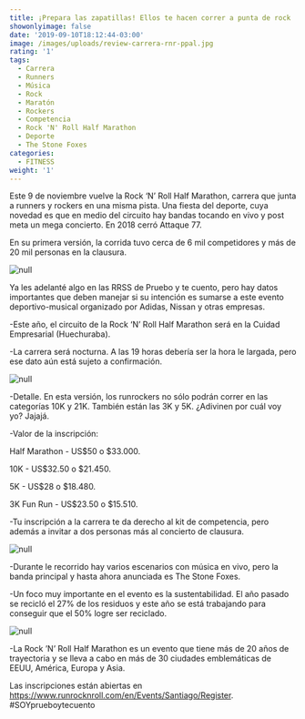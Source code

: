 ```yaml
---
title: ¡Prepara las zapatillas! Ellos te hacen correr a punta de rock
showonlyimage: false
date: '2019-09-10T18:12:44-03:00'
image: /images/uploads/review-carrera-rnr-ppal.jpg
rating: '1'
tags:
  - Carrera
  - Runners
  - Música
  - Rock
  - Maratón
  - Rockers
  - Competencia
  - Rock 'N' Roll Half Marathon
  - Deporte
  - The Stone Foxes
categories:
  - FITNESS
weight: '1'
---
```

Este 9 de noviembre vuelve la Rock ‘N’ Roll Half Marathon, carrera que junta a runners y rockers en una misma pista. Una fiesta del deporte, cuya novedad es que en medio del circuito hay bandas tocando en vivo y post meta un mega concierto. En 2018 cerró Attaque 77.

<!--more-->

En su primera versión, la corrida tuvo cerca de 6 mil competidores y más de 20 mil personas en la clausura. 

![null](/images/uploads/review-rnr-2019-2.jpg)

Ya les adelanté algo en las RRSS de Pruebo y te cuento, pero hay datos importantes que deben manejar si su intención es sumarse a este evento deportivo-musical organizado por Adidas, Nissan y otras empresas.

\-Este año, el circuito de la Rock ‘N’ Roll Half Marathon será en la Cuidad Empresarial (Huechuraba).

\-La carrera será nocturna. A las 19 horas debería ser la hora le largada, pero ese dato aún está sujeto a confirmación.

![null](/images/uploads/fitness-rnr-2019-3.jpg)

\-Detalle. En esta versión, los runrockers no sólo podrán correr en las categorías 10K y 21K. También están las 3K y 5K. ¿Adivinen por cuál voy yo? Jajajá.

\-Valor de la inscripción: 

Half Marathon - US$50 o $33.000.

10K - US$32.50 o $21.450. 

5K - US$28 o $18.480. 

3K Fun Run - US$23.50 o $15.510.

\-Tu inscripción a la carrera te da derecho al kit de competencia, pero además a invitar a dos personas más al concierto de clausura.

![null](/images/uploads/fitness-rnr-2019.jpg)

\-Durante le recorrido hay varios escenarios con música en vivo, pero la banda principal y hasta ahora anunciada es The Stone Foxes.

\-Un foco muy importante en el evento es la sustentabilidad. El año pasado se recicló el 27% de los residuos y este año se está trabajando para conseguir que el 50% logre ser reciclado.

![null](/images/uploads/fitness-rnr-2019-4.jpg)

\-La Rock ’N’ Roll Half Marathon es un evento que tiene más de 20 años de trayectoria y se lleva a cabo en más de 30 ciudades emblemáticas de EEUU, América, Europa y Asia.

Las inscripciones están abiertas en https://www.runrocknroll.com/en/Events/Santiago/Register. #SOYprueboytecuento
